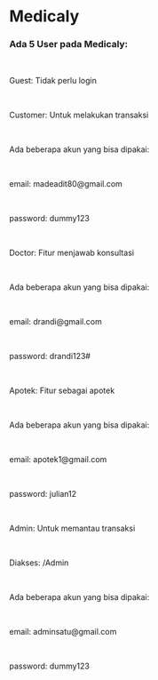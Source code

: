 # Medicaly

<h3>Ada 5 User pada Medicaly:</h3> <br>
<p>Guest: Tidak perlu login</p> <br>
<p>Customer: Untuk melakukan transaksi</p> <br>
<p>Ada beberapa akun yang bisa dipakai:</p> <br>
<p>email: madeadit80@gmail.com</p> <br>
<p>password: dummy123</p> <br>

<p>Doctor: Fitur menjawab konsultasi</p> <br>
<p>Ada beberapa akun yang bisa dipakai:</p> <br>
<p>email: drandi@gmail.com</p> <br>
<p>password: drandi123#</p> <br>

<p>Apotek: Fitur sebagai apotek</p> <br>
<p>Ada beberapa akun yang bisa dipakai:</p> <br>
<p>email: apotek1@gmail.com</p> <br>
<p>password: julian12</p> <br>

<p>Admin: Untuk memantau transaksi</p> <br>
<p>Diakses: /Admin</p> <br>
<p>Ada beberapa akun yang bisa dipakai:</p> <br>
<p>email: adminsatu@gmail.com</p> <br>
<p>password: dummy123</p> <br>